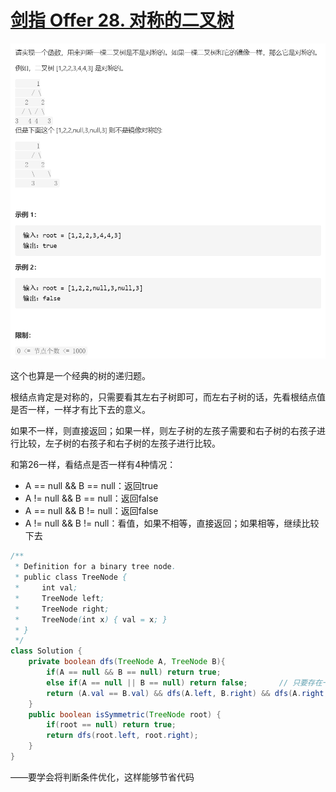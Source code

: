 # [剑指 Offer 28. 对称的二叉树](https://leetcode-cn.com/problems/dui-cheng-de-er-cha-shu-lcof/)

<img src="pic\image-20210504163446202.png" alt="image-20210504163446202" style="zoom:67%;" />

这个也算是一个经典的树的递归题。

根结点肯定是对称的，只需要看其左右子树即可，而左右子树的话，先看根结点值是否一样，一样才有比下去的意义。

如果不一样，则直接返回；如果一样，则左子树的左孩子需要和右子树的右孩子进行比较，左子树的右孩子和右子树的左孩子进行比较。

和第26一样，看结点是否一样有4种情况：

- A == null && B == null：返回true
- A != null && B == null：返回false
- A == null && B != null：返回false
- A != null && B != null：看值，如果不相等，直接返回；如果相等，继续比较下去

```java
/**
 * Definition for a binary tree node.
 * public class TreeNode {
 *     int val;
 *     TreeNode left;
 *     TreeNode right;
 *     TreeNode(int x) { val = x; }
 * }
 */
class Solution {
    private boolean dfs(TreeNode A, TreeNode B){
        if(A == null && B == null) return true;
        else if(A == null || B == null) return false;		// 只要存在一个为null，就是不满足（对比offer26）
        return (A.val == B.val) && dfs(A.left, B.right) && dfs(A.right, B.left);
    }
    public boolean isSymmetric(TreeNode root) {
        if(root == null) return true;
        return dfs(root.left, root.right);
    }
}
```

——要学会将判断条件优化，这样能够节省代码